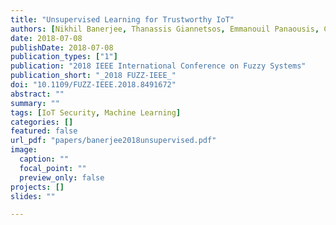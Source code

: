 ```yaml
---
title: "Unsupervised Learning for Trustworthy IoT"
authors: [Nikhil Banerjee, Thanassis Giannetsos, Emmanouil Panaousis, Clive Cheong Took]
date: 2018-07-08
publishDate: 2018-07-08
publication_types: ["1"]
publication: "2018 IEEE International Conference on Fuzzy Systems"
publication_short: "_2018 FUZZ-IEEE_"
doi: "10.1109/FUZZ-IEEE.2018.8491672"
abstract: ""
summary: ""
tags: [IoT Security, Machine Learning]
categories: []
featured: false
url_pdf: "papers/banerjee2018unsupervised.pdf"
image:
  caption: ""
  focal_point: ""
  preview_only: false
projects: []
slides: ""

---
```

